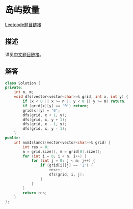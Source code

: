 # 岛屿数量

[Leetcode题目链接](https://leetcode.com/problems/number-of-islands/description/)

## 描述

详见[中文题目链接](https://leetcode.cn/problems/number-of-islands/description/)。

## 解答

```C++
class Solution {
private:
    int n, m;
    void dfs(vector<vector<char>>& grid, int x, int y) {
        if (x < 0 || x >= n || y < 0 || y >= m) return;
        if (grid[x][y] == '0') return;
        grid[x][y] = '0';
        dfs(grid, x + 1, y);
        dfs(grid, x, y + 1);
        dfs(grid, x - 1, y);
        dfs(grid, x, y - 1);
    }
public:
    int numIslands(vector<vector<char>>& grid) {
        int res = 0;
        n = grid.size(), m = grid[0].size();
        for (int i = 0; i < n; i++) {
            for (int j = 0; j < m; j++) {
                if (grid[i][j] == '1') {
                    res++;
                    dfs(grid, i, j);
                }
            }
        }
        return res;
    }
};
```
